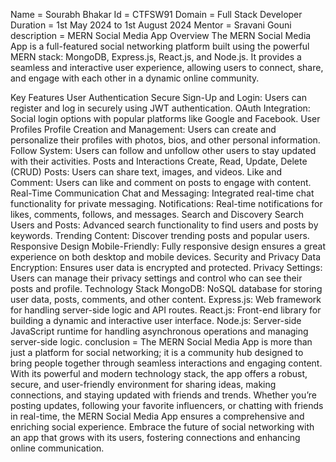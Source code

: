 Name = Sourabh Bhakar Id = CTFSW91 Domain = Full Stack Developer Duration = 1st May 2024 to 1st August 2024 Mentor = Sravani Gouni
description  = MERN Social Media App
Overview
The MERN Social Media App is a full-featured social networking platform built using the powerful MERN stack: MongoDB, Express.js, React.js, and Node.js. It provides a seamless and interactive user experience, allowing users to connect, share, and engage with each other in a dynamic online community.

Key Features
User Authentication
Secure Sign-Up and Login: Users can register and log in securely using JWT authentication.
OAuth Integration: Social login options with popular platforms like Google and Facebook.
User Profiles
Profile Creation and Management: Users can create and personalize their profiles with photos, bios, and other personal information.
Follow System: Users can follow and unfollow other users to stay updated with their activities.
Posts and Interactions
Create, Read, Update, Delete (CRUD) Posts: Users can share text, images, and videos.
Like and Comment: Users can like and comment on posts to engage with content.
Real-Time Communication
Chat and Messaging: Integrated real-time chat functionality for private messaging.
Notifications: Real-time notifications for likes, comments, follows, and messages.
Search and Discovery
Search Users and Posts: Advanced search functionality to find users and posts by keywords.
Trending Content: Discover trending posts and popular users.
Responsive Design
Mobile-Friendly: Fully responsive design ensures a great experience on both desktop and mobile devices.
Security and Privacy
Data Encryption: Ensures user data is encrypted and protected.
Privacy Settings: Users can manage their privacy settings and control who can see their posts and profile.
Technology Stack
MongoDB: NoSQL database for storing user data, posts, comments, and other content.
Express.js: Web framework for handling server-side logic and API routes.
React.js: Front-end library for building a dynamic and interactive user interface.
Node.js: Server-side JavaScript runtime for handling asynchronous operations and managing server-side logic.
conclusion = The MERN Social Media App is more than just a platform for social networking; it is a community hub designed to bring people together through seamless interactions and engaging content. With its powerful and modern technology stack, the app offers a robust, secure, and user-friendly environment for sharing ideas, making connections, and staying updated with friends and trends. Whether you’re posting updates, following your favorite influencers, or chatting with friends in real-time, the MERN Social Media App ensures a comprehensive and enriching social experience. Embrace the future of social networking with an app that grows with its users, fostering connections and enhancing online communication.

